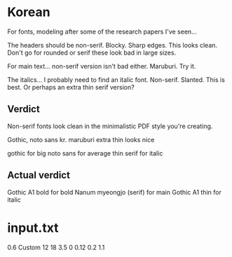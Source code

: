 # Korean

For fonts, modeling after some of the research papers I've seen...

The headers should be non-serif. Blocky. Sharp edges. This looks clean. Don't go for rounded or serif these look bad in large sizes.

For main text... non-serif version isn't bad either. Maruburi. Try it.

The italics... I probably need to find an italic font. Non-serif. Slanted. This is best. Or perhaps an extra thin serif version?

## Verdict

Non-serif fonts look clean in the minimalistic PDF style you're creating.

Gothic, noto sans kr. maruburi extra thin looks nice

gothic for big
noto sans for average
thin serif for italic

## Actual verdict

Gothic A1 bold for bold
Nanum myeongjo (serif) for main
Gothic A1 thin for italic

# input.txt

0.6
Custom
12
18
3.5
0
0.12
0.2
1.1